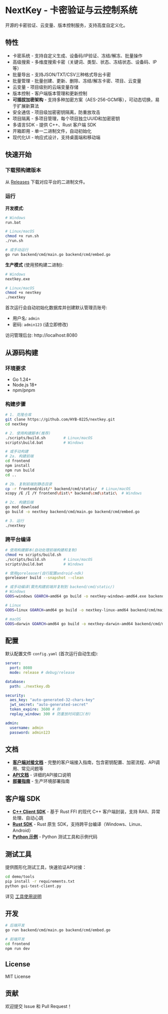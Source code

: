 # NextKey - 卡密验证与云控制系统

开源的卡密验证、云变量、版本控制服务，支持高度自定义化。

## 特性

- 卡密系统 - 支持自定义生成、设备码/IP验证、冻结/解冻、批量操作
- 高级搜索 - 多维度搜索卡密（关键词、类型、状态、冻结状态、设备码、IP等）
- 批量导出 - 支持JSON/TXT/CSV三种格式导出卡密
- 批量管理 - 批量创建、更新、删除、冻结/解冻卡密、项目、云变量
- 云变量 - 项目级别的云端变量存储
- 版本控制 - 客户端版本管理和更新控制
- **可插拔加密架构** - 支持多种加密方案（AES-256-GCM等），可动态切换，易于扩展新算法
- 安全通信 - 项目级加密密钥隔离，防重放攻击
- 项目隔离 - 多项目管理，每个项目独立UUID和加密密钥
- 多语言SDK - 提供 C++、Rust 客户端 SDK
- 开箱即用 - 单一二进制文件，自动初始化
- 现代化UI - 响应式设计，支持桌面端和移动端

## 快速开始

### 下载预构建版本

从 [Releases](https://github.com/HYB-0225/nextkey/releases) 下载对应平台的二进制文件。

### 运行

**开发模式**:
```bash
# Windows
run.bat

# Linux/macOS
chmod +x run.sh
./run.sh

# 或手动运行
go run backend/cmd/main.go backend/cmd/embed.go
```

**生产模式** (使用预构建二进制):
```bash
# Windows
nextkey.exe

# Linux/macOS
chmod +x nextkey
./nextkey
```

首次运行会自动初始化数据库并创建默认管理员账号:
- 用户名: `admin`
- 密码: `admin123` (请立即修改)

访问管理后台: http://localhost:8080

## 从源码构建

### 环境要求

- Go 1.24+
- Node.js 18+
- npm/pnpm

### 构建步骤

```bash
# 1. 克隆仓库
git clone https://github.com/HYB-0225/nextkey.git
cd nextkey

# 2. 使用构建脚本(推荐)
./scripts/build.sh        # Linux/macOS
scripts\build.bat         # Windows

# 或手动构建
# 2a. 构建前端
cd frontend
npm install
npm run build
cd ..

# 2b. 复制前端到静态目录
cp -r frontend/dist/* backend/cmd/static/  # Linux/macOS
xcopy /E /I /Y frontend\dist\* backend\cmd\static\  # Windows

# 2c. 构建后端
go mod download
go build -o nextkey backend/cmd/main.go backend/cmd/embed.go

# 3. 运行
./nextkey
```

### 跨平台编译

```bash
# 使用构建脚本(自动处理前端构建和复制)
chmod +x scripts/build.sh
./scripts/build.sh        # Linux/macOS
scripts\build.bat         # Windows

# 使用goreleaser(自行配置android-ndk)
goreleaser build --snapshot --clean

# 或手动编译(需先构建前端并复制到 backend/cmd/static/)
# Windows
GOOS=windows GOARCH=amd64 go build -o nextkey-windows-amd64.exe backend/cmd/main.go backend/cmd/embed.go

# Linux
GOOS=linux GOARCH=amd64 go build -o nextkey-linux-amd64 backend/cmd/main.go backend/cmd/embed.go

# macOS
GOOS=darwin GOARCH=amd64 go build -o nextkey-darwin-amd64 backend/cmd/main.go backend/cmd/embed.go
```

## 配置

默认配置文件 `config.yaml` (首次运行自动生成):

```yaml
server:
  port: 8080
  mode: release # debug/release

database:
  path: ./nextkey.db

security:
  aes_key: "auto-generated-32-chars-key"
  jwt_secret: "auto-generated-secret"
  token_expire: 3600 # 秒
  replay_window: 300 # 防重放时间窗口(秒)

admin:
  username: admin
  password: admin123
```

## 文档

- **[客户端对接文档](docs/CLIENT.md)** - 完整的客户端接入指南，包含密钥配置、加密流程、API调用、常见问题等
- **[API文档](docs/API.md)** - 详细的API接口说明
- **[部署指南](docs/DEPLOY.md)** - 生产环境部署指南

## 客户端 SDK

- **[C++ Client SDK](demo/cpp-client/README.md)** - 基于 Rust FFI 的现代 C++ 客户端封装，支持 RAII、异常处理、自动心跳
- **[Rust SDK](demo/rust-sdk/)** - Rust 原生 SDK，支持跨平台编译（Windows、Linux、Android）
- **[Python 示例](demo/tools/)** - Python 测试工具和示例代码

## 测试工具

提供图形化测试工具，快速验证API对接：

```bash
cd demo/tools
pip install -r requirements.txt
python gui-test-client.py
```

详见 [工具使用说明](demo/tools/README.md)

## 开发

```bash
# 后端开发
go run backend/cmd/main.go backend/cmd/embed.go

# 前端开发
cd frontend
npm run dev
```

## License

MIT License

## 贡献

欢迎提交 Issue 和 Pull Request！

